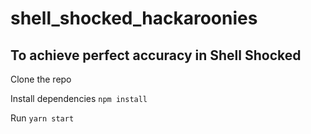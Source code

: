 # shell_shocked_hackaroonies 
## To achieve perfect accuracy in Shell Shocked

Clone the repo

Install dependencies
`npm install`

Run
`yarn start`


